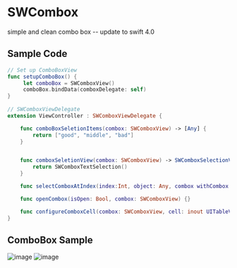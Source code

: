 # SWCombox
simple and clean combo box --  update to swift 4.0

## Sample Code
```swift
// Set up ComboBoxView
func setupComboBox() {
     let comboBox = SWComboxView()
     comboBox.bindData(comboxDelegate: self)
}
    
// SWComboxViewDelegate
extension ViewController : SWComboxViewDelegate {

    func comboBoxSeletionItems(combox: SWComboxView) -> [Any] {
        return ["good", "middle", "bad"]
    }


    func comboxSeletionView(combox: SWComboxView) -> SWComboxSelectionView {
        return SWComboxTextSelection()
    }

    func selectComboxAtIndex(index:Int, object: Any, combox withCombox: SWComboxView) { }

    func openCombox(isOpen: Bool, combox: SWComboxView) {}

    func configureComboxCell(combox: SWComboxView, cell: inout UITableViewCell) {}
}

```

## ComboBox Sample
![image](https://github.com/sw0906/SWCombox/blob/master/sample01.png) 
![image](https://github.com/sw0906/SWCombox/blob/master/sample02.png)
